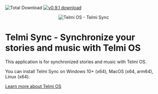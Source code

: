 ![Total Download](https://img.shields.io/github/downloads/DantSu/Telmi-Sync/total.svg) [![v0.9.1 download](https://img.shields.io/github/downloads/DantSu/Telmi-Sync/0.9.1/total.svg)](https://github.com/DantSu/Telmi-Sync/releases/tag/0.9.1)

<p align="center"><img = src="https://dantsu.com/files/Telmi_MiyooPC.jpg" alt="Telmi OS - Telmi Sync" /></p>

# Telmi Sync - Synchronize your stories and music with Telmi OS

This application is for synchronized stories and music with Telmi OS.

You can install Telmi Sync on Windows 10+ (x64), MacOS (x64, arm64), Linux (x64).

[Learn more about Telmi OS](https://github.com/DantSu/Telmi-story-teller)
